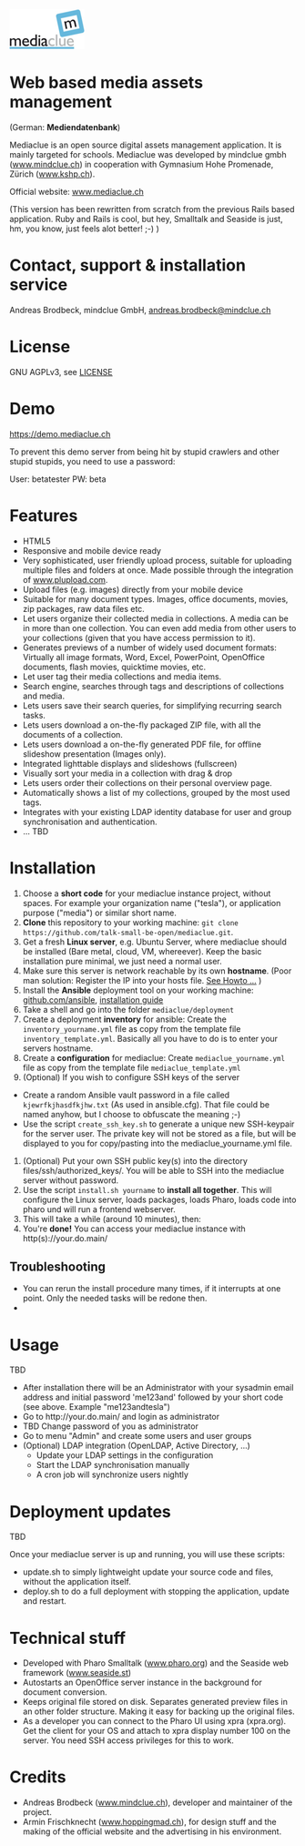 ![logo](/main/web_root/img/logo.png)

# Web based media assets management

(German: __Mediendatenbank__)

Mediaclue is an open source digital assets management application. It is mainly targeted for schools.
Mediaclue was developed by mindclue gmbh (www.mindclue.ch) in cooperation with
Gymnasium Hohe Promenade, Zürich (www.kshp.ch).

Official website: www.mediaclue.ch

(This version has been rewritten from scratch from the previous Rails based application.
Ruby and Rails is cool, but hey, Smalltalk and Seaside is just, hm, you know, just feels alot better! ;-) )

# Contact, support & installation service

Andreas Brodbeck, mindclue GmbH, andreas.brodbeck@mindclue.ch

# License

GNU AGPLv3, see [LICENSE](LICENSE.md)

# Demo

https://demo.mediaclue.ch

To prevent this demo server from being hit by stupid crawlers and other stupid stupids, you need to use a password:

User: betatester
PW: beta

# Features

* HTML5
* Responsive and mobile device ready
* Very sophisticated, user friendly upload process, suitable for uploading multiple files and folders at once. Made possible through the integration of www.plupload.com.
* Upload files (e.g. images) directly from your mobile device
* Suitable for many document types. Images, office documents, movies, zip packages, raw data files etc. 
* Let users organize their collected media in collections. A media can be in more than one collection. You can even add media from other users to your collections (given that you have access permission to it).
* Generates previews of a number of widely used document formats: Virtually all image formats, Word, Excel, PowerPoint, OpenOffice documents, flash movies, quicktime movies, etc.
* Let user tag their media collections and media items.
* Search engine, searches through tags and descriptions of collections and media.
* Lets users save their search queries, for simplifying recurring search tasks.
* Lets users download a on-the-fly packaged ZIP file, with all the documents of a collection.
* Lets users download a on-the-fly generated PDF file, for offline slideshow presentation (Images only).
* Integrated lighttable displays and slideshows (fullscreen)
* Visually sort your media in a collection with drag & drop
* Lets users order their collections on their personal overview page.
* Automatically shows a list of my collections, grouped by the most used tags.
* Integrates with your existing LDAP identity database for user and group synchronisation and authentication.
* ... TBD

# Installation

1. Choose a __short code__ for your mediaclue instance project, without spaces. For example your organization name ("tesla"), or application purpose ("media") or similar short name.
1. __Clone__ this repository to your working machine: `git clone https://github.com/talk-small-be-open/mediaclue.git`.
1. Get a fresh __Linux server__, e.g. Ubuntu Server, where mediaclue should be installed (Bare metal, cloud, VM, whereever). Keep the basic installation pure minimal, we just need a normal user.
1. Make sure this server is network reachable by its own __hostname__. (Poor man solution: Register the IP into your hosts file. [See Howto ...](https://support.rackspace.com/how-to/modify-your-hosts-file/) )
1. Install the __Ansible__ deployment tool on your working machine: [github.com/ansible](https://github.com/ansible/ansible), [installation guide](https://docs.ansible.com/ansible/latest/installation_guide/intro_installation.html)
1. Take a shell and go into the folder `mediaclue/deployment`
1. Create a deployment __inventory__ for ansible: Create the `inventory_yourname.yml` file as copy from the template file `inventory_template.yml`. Basically all you have to do is to enter your servers hostname.
1. Create a __configuration__ for mediaclue: Create `mediaclue_yourname.yml` file as copy from the template file `mediaclue_template.yml`
1. (Optional) If you wish to configure SSH keys of the server
  * Create a random Ansible vault password in a file called `kjewrfkjhasdfkjhw.txt` (As used in ansible.cfg). That file could be named anyhow, but I choose to obfuscate the meaning ;-)
  * Use the script `create_ssh_key.sh` to generate a unique new SSH-keypair for the server user. The private key will not be stored as a file, but will be displayed to you for copy/pasting into the mediaclue_yourname.yml file.
1. (Optional) Put your own SSH public key(s) into the directory files/ssh/authorized_keys/. You will be able to SSH into the mediaclue server without password.
1. Use the script `install.sh yourname` to __install all together__. This will configure the Linux server, loads packages, loads Pharo, loads code into pharo und will run a frontend webserver.
1. This will take a while (around 10 minutes), then:
1. You're __done!__ You can access your mediaclue instance with http(s)<span></span>://your.do.<span></span>main/

## Troubleshooting

* You can rerun the install procedure many times, if it interrupts at one point. Only the needed tasks will be redone then.
* 

# Usage

TBD

* After installation there will be an Administrator with your sysadmin email address and initial password 'me123and' followed by your short code (see above. Example "me123andtesla")
* Go to http<span></span>://your.do.<span></span>main/ and login as administrator
* TBD Change password of you as administrator
* Go to menu "Admin" and create some users and user groups
* (Optional) LDAP integration (OpenLDAP, Active Directory, ...)
  * Update your LDAP settings in the configuration
  * Start the LDAP synchronisation manually
  * A cron job will synchronize users nightly

# Deployment updates

TBD

Once your mediaclue server is up and running, you will use these scripts:

* update.sh to simply lightweight update your source code and files, without the application itself.
* deploy.sh to do a full deployment with stopping the application, update and restart.


# Technical stuff

* Developed with Pharo Smalltalk (www.pharo.org) and the Seaside web framework (www.seaside.st)
* Autostarts an OpenOffice server instance in the background for document conversion.
* Keeps original file stored on disk. Separates generated preview files in an other folder structure. Making it easy for backing up the original files.
* As a developer you can connect to the Pharo UI using xpra (xpra.org). Get the client for your OS and attach to xpra display number 100 on the server. You need SSH access privileges for this to work.

# Credits

* Andreas Brodbeck (www.mindclue.ch), developer and maintainer of the project.
* Armin Frischknecht (www.hoppingmad.ch), for design stuff and the making of the official website and the advertising in his environment.
